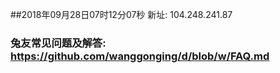 ##2018年09月28日07时12分07秒 新址: 104.248.241.87
### 兔友常见问题及解答: https://github.com/wanggonging/d/blob/w/FAQ.md
